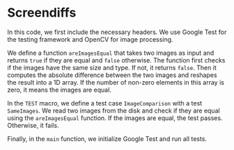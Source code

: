 # Screendiffs
In this code, we first include the necessary headers. We use Google Test for the testing framework and OpenCV for image processing.

We define a function `areImagesEqual` that takes two images as input and returns `true` if they are equal and `false` otherwise. The function first checks if the images have the same size and type. If not, it returns `false`. Then it computes the absolute difference between the two images and reshapes the result into a 1D array. If the number of non-zero elements in this array is zero, it means the images are equal.

In the `TEST` macro, we define a test case `ImageComparison` with a test `SameImages`. We read two images from the disk and check if they are equal using the `areImagesEqual` function. If the images are equal, the test passes. Otherwise, it fails.

Finally, in the `main` function, we initialize Google Test and run all tests.